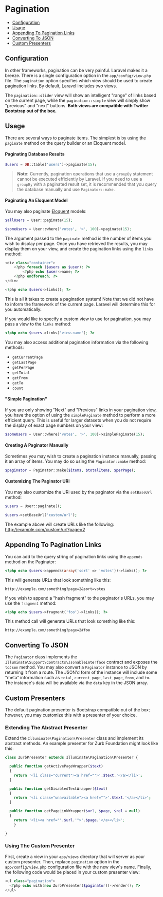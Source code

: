 # Pagination

- [Configuration](#configuration)
- [Usage](#usage)
- [Appending To Pagination Links](#appending-to-pagination-links)
- [Converting To JSON](#converting-to-json)
- [Custom Presenters](#custom-presenters)

<a name="configuration"></a>
## Configuration

In other frameworks, pagination can be very painful. Laravel makes it a breeze. There is a single configuration option in the `app/config/view.php` file. The `pagination` option specifies which view should be used to create pagination links. By default, Laravel includes two views.

The `pagination::slider` view will show an intelligent "range" of links based on the current page, while the `pagination::simple` view will simply show "previous" and "next" buttons. **Both views are compatible with Twitter Bootstrap out of the box.**

<a name="usage"></a>
## Usage

There are several ways to paginate items. The simplest is by using the `paginate` method on the query builder or an Eloquent model.

#### Paginating Database Results

```php
$users = DB::table('users')->paginate(15);
```

> **Note:** Currently, pagination operations that use a `groupBy` statement cannot be executed efficiently by Laravel. If you need to use a `groupBy` with a paginated result set, it is recommended that you query the database manually and use `Paginator::make`.

#### Paginating An Eloquent Model

You may also paginate [Eloquent](/docs/eloquent) models:

```php
$allUsers = User::paginate(15);

$someUsers = User::where('votes', '>', 100)->paginate(15);
```

The argument passed to the `paginate` method is the number of items you wish to display per page. Once you have retrieved the results, you may display them on your view, and create the pagination links using the `links` method:

```php
<div class="container">
	<?php foreach ($users as $user): ?>
		<?php echo $user->name; ?>
	<?php endforeach; ?>
</div>

<?php echo $users->links(); ?>
```

This is all it takes to create a pagination system! Note that we did not have to inform the framework of the current page. Laravel will determine this for you automatically.

If you would like to specify a custom view to use for pagination, you may pass a view to the `links` method:

```php
<?php echo $users->links('view.name'); ?>
```

You may also access additional pagination information via the following methods:

- `getCurrentPage`
- `getLastPage`
- `getPerPage`
- `getTotal`
- `getFrom`
- `getTo`
- `count`


#### "Simple Pagination"

If you are only showing "Next" and "Previous" links in your pagination view, you have the option of using the `simplePaginate` method to perform a more efficient query. This is useful for larger datasets when you do not require the display of exact page numbers on your view:

```php
$someUsers = User::where('votes', '>', 100)->simplePaginate(15);
```

#### Creating A Paginator Manually

Sometimes you may wish to create a pagination instance manually, passing it an array of items. You may do so using the `Paginator::make` method:

```php
$paginator = Paginator::make($items, $totalItems, $perPage);
```

#### Customizing The Paginator URI

You may also customize the URI used by the paginator via the `setBaseUrl` method:

```php
$users = User::paginate();

$users->setBaseUrl('custom/url');
```

The example above will create URLs like the following: http://example.com/custom/url?page=2

<a name="appending-to-pagination-links"></a>
## Appending To Pagination Links

You can add to the query string of pagination links using the `appends` method on the Paginator:

```php
<?php echo $users->appends(array('sort' => 'votes'))->links(); ?>
```

This will generate URLs that look something like this:

	http://example.com/something?page=2&sort=votes

If you wish to append a "hash fragment" to the paginator's URLs, you may use the `fragment` method:

```php
<?php echo $users->fragment('foo')->links(); ?>
```

This method call will generate URLs that look something like this:

	http://example.com/something?page=2#foo

<a name="converting-to-json"></a>
## Converting To JSON

The `Paginator` class implements the `Illuminate\Support\Contracts\JsonableInterface` contract and exposes the `toJson` method. You may also convert a `Paginator` instance to JSON by returning it from a route. The JSON'd form of the instance will include some "meta" information such as `total`, `current_page`, `last_page`, `from`, and `to`. The instance's data will be available via the `data` key in the JSON array.

<a name="custom-presenters"></a>
## Custom Presenters

The default pagination presenter is Bootstrap compatible out of the box; however, you may customize this with a presenter of your choice.

### Extending The Abstract Presenter

Extend the `Illuminate\Pagination\Presenter` class and implement its abstract methods. An example presenter for Zurb Foundation might look like this:

```php
class ZurbPresenter extends Illuminate\Pagination\Presenter {

  public function getActivePageWrapper($text)
  {
    return '<li class="current"><a href="">'.$text.'</a></li>';
  }

  public function getDisabledTextWrapper($text)
  {
    return '<li class="unavailable"><a href="">'.$text.'</a></li>';
  }

  public function getPageLinkWrapper($url, $page, $rel = null)
  {
    return '<li><a href="'.$url.'">'.$page.'</a></li>';
	}

}
```

### Using The Custom Presenter

First, create a view in your `app/views` directory that will server as your custom presenter. Then, replace `pagination` option in the `app/config/view.php` configuration file with the new view's name. Finally, the following code would be placed in your custom presenter view:

```php
<ul class="pagination">
  <?php echo with(new ZurbPresenter($paginator))->render(); ?>
</ul>
```
